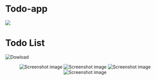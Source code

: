 # Todo-app
<img src="https://play-lh.googleusercontent.com/FtjoizQ5auOuRVHnYfJjHtCOFTGXZHSeiCd8a05r3ND4v71Vmo3WJaZfRvBaF5-FoNM=w240-h480-rw">

<h1>Todo List</h1>
 <img alt="Dowload" src="https://img.shields.io/badge/download-%2314354C.svg?style=for-the-badge&logo=downoad&logoColor=white"/>

<p align='center'>
<img src="https://play-lh.googleusercontent.com/5nG9gYudDHzDHLnnYrZLlu_i78-XGLAioL-gd8etwmCrfIFORk6xHT3sjWCTpGiR_7s=w526-h296-rw" srcset="https://play-lh.googleusercontent.com/5nG9gYudDHzDHLnnYrZLlu_i78-XGLAioL-gd8etwmCrfIFORk6xHT3sjWCTpGiR_7s=w1052-h592-rw 2x" class="T75of B5GQxf" alt="Screenshot image" itemprop="image" data-screenshot-index="0" jsaction="click:IEAdff" role="button" tabindex="0" load="lazy">
<img src="https://play-lh.googleusercontent.com/bBOxxhCvztU5NWSy_3Mpp7sPCBGiYtvNAaYy0nwhUR6ZKcP2aSSv0-VN2U7RaEor4E2i=w526-h296-rw" srcset="https://play-lh.googleusercontent.com/bBOxxhCvztU5NWSy_3Mpp7sPCBGiYtvNAaYy0nwhUR6ZKcP2aSSv0-VN2U7RaEor4E2i=w1052-h592-rw 2x" class="T75of B5GQxf" alt="Screenshot image" itemprop="image" data-screenshot-index="1" jsaction="click:IEAdff" role="button" tabindex="0" load="lazy">
  <img src="https://play-lh.googleusercontent.com/hRm1TUYD6Pq4vxf3FESP5-shAc9w1XyoN8bpbyIfiSNy3SbfJyao6Ku90iTSR1uMQw=w526-h296-rw" srcset="https://play-lh.googleusercontent.com/hRm1TUYD6Pq4vxf3FESP5-shAc9w1XyoN8bpbyIfiSNy3SbfJyao6Ku90iTSR1uMQw=w1052-h592-rw 2x" class="T75of B5GQxf" alt="Screenshot image" itemprop="image" data-screenshot-index="2" jsaction="click:IEAdff" role="button" tabindex="0" load="lazy">
  <img src="https://play-lh.googleusercontent.com/rzKvsGxL1c6t2uUmWot-bTSzW8HSCca93KjEAbFXzRSkokyrFUrYZ364f1W2yP2Y3bzC=w526-h296-rw" srcset="https://play-lh.googleusercontent.com/rzKvsGxL1c6t2uUmWot-bTSzW8HSCca93KjEAbFXzRSkokyrFUrYZ364f1W2yP2Y3bzC=w1052-h592-rw 2x" class="T75of B5GQxf" alt="Screenshot image" itemprop="image" data-screenshot-index="3" jsaction="click:IEAdff" role="button" tabindex="0" load="lazy">
 </p>


